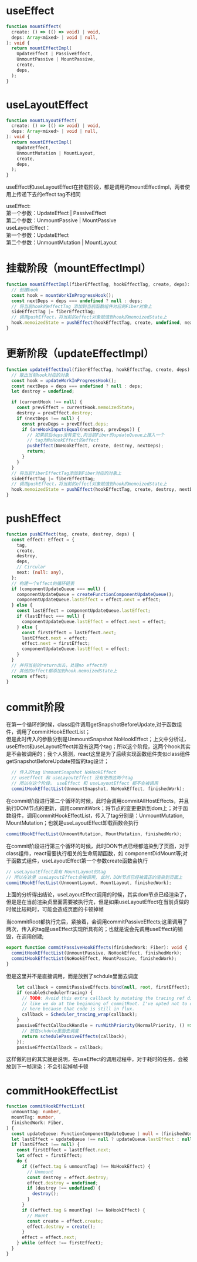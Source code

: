 <a name="qBJkU"></a>
# useEffect
```typescript
function mountEffect(
  create: () => (() => void) | void,
  deps: Array<mixed> | void | null,
): void {
  return mountEffectImpl(
    UpdateEffect | PassiveEffect,
    UnmountPassive | MountPassive,
    create,
    deps,
  );
}
```
<a name="Hhsv5"></a>
# useLayoutEffect
```typescript
function mountLayoutEffect(
  create: () => (() => void) | void,
  deps: Array<mixed> | void | null,
): void {
  return mountEffectImpl(
    UpdateEffect,
    UnmountMutation | MountLayout,
    create,
    deps,
  );
}
```
useEffect和useLayoutEffect在挂载阶段，都是调用的mountEffectImpl，两者使用上传递下去的effect tag不相同

useEffect:   <br />第一个参数：UpdateEffect | PassiveEffect <br />第二个参数：UnmountPassive | MountPassive<br />useLayoutEffect：<br />第一个参数：UpdateEffect<br />第二个参数：UnmountMutation | MountLayout
<a name="Vc72w"></a>
# 挂载阶段（mountEffectImpl）
```typescript
function mountEffectImpl(fiberEffectTag, hookEffectTag, create, deps): void {
  // 创建hook
  const hook = mountWorkInProgressHook();
  const nextDeps = deps === undefined ? null : deps;
  // 将当前hook的effectTag 添加到当前函数组件对应的Fiber对象上
  sideEffectTag |= fiberEffectTag;
  // 调用pushEffect，将当前的effect对象赋值到hook的memoizedState上
  hook.memoizedState = pushEffect(hookEffectTag, create, undefined, nextDeps);
}
```
<a name="iVidb"></a>
# 更新阶段（updateEffectImpl）
```typescript
function updateEffectImpl(fiberEffectTag, hookEffectTag, create, deps): void {
  // 取出当前hook对应的对象
  const hook = updateWorkInProgressHook();
  const nextDeps = deps === undefined ? null : deps;
  let destroy = undefined;

  if (currentHook !== null) {
    const prevEffect = currentHook.memoizedState;
    destroy = prevEffect.destroy;
    if (nextDeps !== null) {
      const prevDeps = prevEffect.deps;
      if (areHookInputsEqual(nextDeps, prevDeps)) {
        // 如果前后deps没有变化,向当前Fiber的updateQueue上推入一个
        // tag为NoHookEffect的effect
        pushEffect(NoHookEffect, create, destroy, nextDeps);
        return;
      }
    }
  }
  // 将当前fiberEffectTag添加到Fiber对应的对象上
  sideEffectTag |= fiberEffectTag;
  // 调用pushEffect，将当前的effect对象赋值到hook的memoizedState上
  hook.memoizedState = pushEffect(hookEffectTag, create, destroy, nextDeps);
}
```
<a name="RXzfr"></a>
# pushEffect
```typescript
function pushEffect(tag, create, destroy, deps) {
  const effect: Effect = {
    tag,
    create,
    destroy,
    deps,
    // Circular
    next: (null: any),
  };
  // 构建一个effect的循环链表
  if (componentUpdateQueue === null) {
    componentUpdateQueue = createFunctionComponentUpdateQueue();
    componentUpdateQueue.lastEffect = effect.next = effect;
  } else {
    const lastEffect = componentUpdateQueue.lastEffect;
    if (lastEffect === null) {
      componentUpdateQueue.lastEffect = effect.next = effect;
    } else {
      const firstEffect = lastEffect.next;
      lastEffect.next = effect;
      effect.next = firstEffect;
      componentUpdateQueue.lastEffect = effect;
    }
  }
  // 并将当前的return出去，处理no effect的
  // 其他的effect都添加到hook.memoizedState上
  return effect;
}
```
<a name="MthX6"></a>
# commit阶段
在第一个循环的时候，class组件调用getSnapshotBeforeUpdate,对于函数组件，调用了commitHookEffectList；<br />但是此时传入的参数分别是UnmountSnapshot NoHookEffect；上文中分析过，useEffect和useLayoutEffect并没有这两个tag；所以这个阶段，这两个hook其实是不会被调用的；我个人猜测，react这里是为了后续实现函数组件类似class组件getSnapshotBeforeUpdate预留的tag设计；
```typescript
  // 传入的tag UnmountSnapshot NoHookEffect
  // useEffect 和 useLayoutEffect 没有使用这两个tag
  // 所以在这个阶段， useEffect 和 useLayoutEffect 都不会被调用
  commitHookEffectList(UnmountSnapshot, NoHookEffect, finishedWork);
```
在commit阶段进行第二个循环的时候，此时会调用commitAllHostEffects，并且执行DOM节点的更新，调用commitWork；将节点的变更更新到dom上；对于函数组件，调用commitHookEffectList，传入了tag分别是：UnmountMutation, MountMutation；也就是useLayoutEffect卸载函数会执行
```typescript
commitHookEffectList(UnmountMutation, MountMutation, finishedWork);
```
在commit阶段进行第三个循环的时候，此时DON节点已经都渲染到了页面，对于class组件，react需要执行相关的生命周期函数，如 componentDidMount等;对于函数式组件，useLayoutEffect第一个参数create函数会执行
```typescript
// useLayoutEffect具有 MountLayout的tag
// 所以在这里 useLayoutEffect会被调用, 此时，DOM节点已经被真正的渲染到页面上
commitHookEffectList(UnmountLayout, MountLayout, finishedWork);
```
上面的分析得出结论，useLayoutEffect调用的时候，其实dom节点已经渲染了，但是是在当前渲染贞里面需要被执行完，但是如果useLayoutEffect在当前贞做的时候比较耗时，可能会造成页面的卡顿掉帧

当commitRoot都执行完后，紧接着，会调用commitPassiveEffects;这里调用了两次，传入的tag是useEffect实现所具有的；也就是说会先调用useEffect的销毁，在调用创建;
```typescript
export function commitPassiveHookEffects(finishedWork: Fiber): void {
  commitHookEffectList(UnmountPassive, NoHookEffect, finishedWork);
  commitHookEffectList(NoHookEffect, MountPassive, finishedWork);
}
```
但是这里并不是直接调用，而是放到了schdule里面去调度
```typescript
    let callback = commitPassiveEffects.bind(null, root, firstEffect);
    if (enableSchedulerTracing) {
      // TODO: Avoid this extra callback by mutating the tracing ref directly,
      // like we do at the beginning of commitRoot. I've opted not to do that
      // here because that code is still in flux.
      callback = Scheduler_tracing_wrap(callback);
    }
    passiveEffectCallbackHandle = runWithPriority(NormalPriority, () => {
      // 放在schdule里面去调度
      return schedulePassiveEffects(callback);
    });
    passiveEffectCallback = callback;
```
这样做的目的其实就是说明，在useEffect的调用过程中，对于耗时的任务，会被放到下一帧渲染；不会引起掉帧卡顿

<a name="DM0KP"></a>
# commitHookEffectList
```typescript
function commitHookEffectList(
  unmountTag: number,
  mountTag: number,
  finishedWork: Fiber,
) {
  const updateQueue: FunctionComponentUpdateQueue | null = (finishedWork.updateQueue: any);
  let lastEffect = updateQueue !== null ? updateQueue.lastEffect : null;
  if (lastEffect !== null) {
    const firstEffect = lastEffect.next;
    let effect = firstEffect;
    do {
      if ((effect.tag & unmountTag) !== NoHookEffect) {
        // Unmount
        const destroy = effect.destroy;
        effect.destroy = undefined;
        if (destroy !== undefined) {
          destroy();
        }
      }
      if ((effect.tag & mountTag) !== NoHookEffect) {
        // Mount
        const create = effect.create;
        effect.destroy = create();
      }
      effect = effect.next;
    } while (effect !== firstEffect);
  }
}
```
